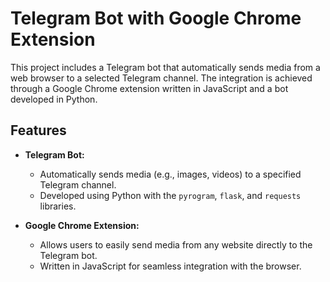 # Telegram Bot with Google Chrome Extension

This project includes a Telegram bot that automatically sends media from a web browser to a selected Telegram channel. The integration is achieved through a Google Chrome extension written in JavaScript and a bot developed in Python.

## Features

- **Telegram Bot:**
  - Automatically sends media (e.g., images, videos) to a specified Telegram channel.
  - Developed using Python with the `pyrogram`, `flask`, and `requests` libraries.

- **Google Chrome Extension:**
  - Allows users to easily send media from any website directly to the Telegram bot.
  - Written in JavaScript for seamless integration with the browser.
